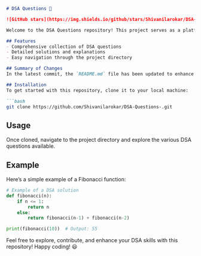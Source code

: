 ```markdown
# DSA Questions 🚀

![GitHub stars](https://img.shields.io/github/stars/Shivanilarokar/DSA-Questions-?style=social) ![Forks](https://img.shields.io/github/forks/Shivanilarokar/DSA-Questions-?style=social)

Welcome to the DSA Questions repository! This project serves as a platform for developers and learners to practice and enhance their skills in Data Structures and Algorithms (DSA). This repository is designed to help you improve your understanding of various data structures and algorithms through a collection of questions and solutions.

## Features
- Comprehensive collection of DSA questions
- Detailed solutions and explanations
- Easy navigation through the project directory

## Summary of Changes
In the latest commit, the `README.md` file has been updated to enhance the clarity and usability of the documentation. A new **Features** section was added, making it easier for users to understand the key aspects of the repository.

## Installation
To get started with this repository, clone it to your local machine:

```bash
git clone https://github.com/Shivanilarokar/DSA-Questions-.git
```

## Usage
Once cloned, navigate to the project directory and explore the various DSA questions available.

## Example
Here’s a simple example of a Fibonacci function:

```python
# Example of a DSA solution
def fibonacci(n):
    if n <= 1:
        return n
    else:
        return fibonacci(n-1) + fibonacci(n-2)

print(fibonacci(10))  # Output: 55
```

Feel free to explore, contribute, and enhance your DSA skills with this repository! Happy coding! 😃
```
